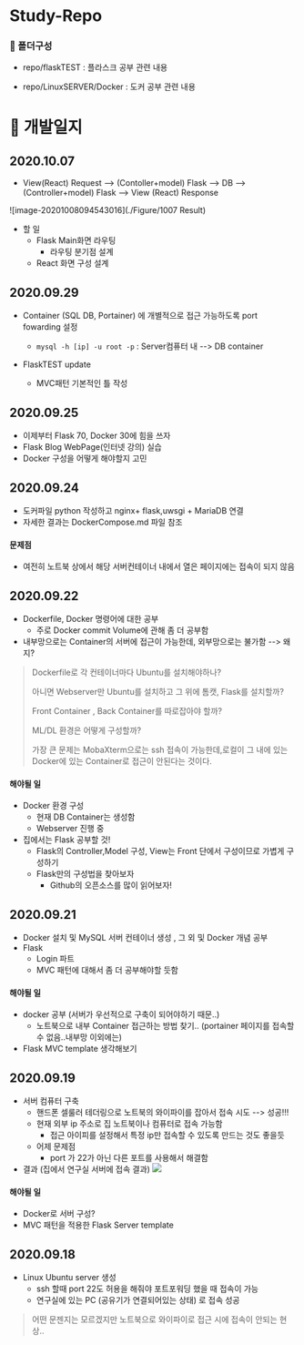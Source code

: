 # Study-Repo

### :file_folder: 폴더구성

* repo/flaskTEST : 플라스크 공부 관련 내용

* repo/LinuxSERVER/Docker : 도커 공부 관련 내용



# :calendar: 개발일지

## 2020.10.07

* View(React) Request --> (Contoller+model) Flask --> DB --> (Controller+model) Flask --> View (React) Response

![image-20201008094543016](./Figure/1007 Result)

* 할 일
  * Flask Main화면 라우팅
    * 라우팅 분기점 설계
  * React 화면 구성 설계

## 2020.09.29

* Container (SQL DB, Portainer) 에 개별적으로 접근 가능하도록 port fowarding 설정
  * `mysql -h [ip] -u root -p` : Server컴퓨터 내 --> DB container

* FlaskTEST update
  * MVC패턴 기본적인 틀 작성

## 2020.09.25

* 이제부터 Flask 70, Docker 30에 힘을 쓰자
* Flask Blog WebPage(인터넷 강의) 실습
* Docker 구성을 어떻게 해야할지 고민

## 2020.09.24

* 도커파일 python 작성하고 nginx+ flask,uwsgi + MariaDB 연결
* 자세한 결과는 DockerCompose.md 파일 참조

#### 문제점

* 여전히 노트북 상에서 해당 서버컨테이너 내에서 열은 페이지에는 접속이 되지 않음

## 2020.09.22

* Dockerfile, Docker 명령어에 대한 공부
  * 주로 Docker commit  Volume에 관해 좀 더 공부함
* 내부망으로는 Container의 서버에 접근이 가능한데, 외부망으로는 불가함 --> 왜지?

> Dockerfile로 각 컨테이너마다 Ubuntu를 설치해야하나?
>
> 아니면 Webserver만 Ubuntu를 설치하고 그 위에 톰캣, Flask를 설치할까?
>
> Front Container , Back Container를 따로잡아야 할까?
>
> ML/DL 환경은 어떻게 구성할까?
>
> 가장 큰 문제는 MobaXterm으로는 ssh 접속이 가능한데,로컬이 그 내에 있는 Docker에 있는 Container로 접근이 안된다는 것이다.

#### 해야될 일 

* Docker 환경 구성
  * 현재 DB Container는 생성함
  * Webserver 진행 중
* 집에서는 Flask 공부할 것!
  * Flask의 Controller,Model 구성, View는 Front 단에서 구성이므로 가볍게 구성하기
  * Flask만의 구성법을 찾아보자
    * Github의 오픈소스를 많이 읽어보자!

## 2020.09.21

* Docker 설치 및 MySQL 서버 컨테이너 생성 , 그 외 및 Docker 개념 공부
* Flask
  * Login 파트
  * MVC 패턴에 대해서 좀 더 공부해야할 듯함

#### 해야될 일

* docker 공부 (서버가 우선적으로 구축이 되어야하기 때문..)
  * 노트북으로 내부 Container 접근하는 방법 찾기.. (portainer 페이지를 접속할 수 없음..내부망 이외에는)
* Flask MVC template 생각해보기

## 2020.09.19

* 서버 컴퓨터 구축
  * 핸드폰 셀룰러 테더링으로 노트북의 와이파이를 잡아서 접속 시도 --> 성공!!!
  * 현재 외부 ip 주소로 집 노트북이나 컴퓨터로 접속 가능함
    * 접근 아이피를 설정해서 특정 ip만 접속할 수 있도록 만드는 것도 좋을듯
  * 어제 문제점
    * port 가 22가 아닌 다른 포트를 사용해서 해결함
* 결과 (집에서 연구실 서버에 접속 결과)
  <img src="C:/Program Files/Typora/flaskTEST/정리/successlogin.png">

#### 해야될 일

* Docker로 서버 구성?
* MVC 패턴을 적용한 Flask Server template

## 2020.09.18

* Linux Ubuntu server 생성
  * ssh 할때 port 22도 허용을 해줘야 포트포워딩 했을 때 접속이 가능
  * 연구실에 있는 PC (공유기가 연결되어있는 상태) 로 접속 성공

> 어떤 문젠지는 모르겠지만 노트북으로 와이파이로 접근 시에 접속이 안되는 현상..



